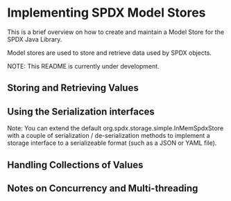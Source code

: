 # Implementing SPDX Model Stores

This is a brief overview on how to create and maintain a Model Store for the SPDX Java Library.

Model stores are used to store and retrieve data used by SPDX objects.

NOTE: This README is currently under development.

## Storing and Retrieving Values

## Using the Serialization interfaces

Note: You can extend the default org.spdx.storage.simple.InMemSpdxStore with a couple of serialization / de-serialization methods to implement a storage interface to a serializeable format (such as a JSON or YAML file).

## Handling Collections of Values

## Notes on Concurrency and Multi-threading